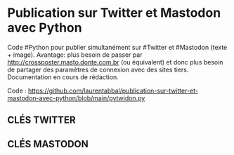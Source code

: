 # Publication sur Twitter et Mastodon avec Python

Code #Python pour publier simultanément sur #Twitter et #Mastodon (texte + image). Avantage: plus besoin de passer par http://crossposter.masto.donte.com.br (ou équivalent) et donc plus besoin de partager des paramètres de connexion avec des sites tiers.
Documentation en cours de rédaction.

Code : https://github.com/laurentabbal/publication-sur-twitter-et-mastodon-avec-python/blob/main/pytwidon.py

## CLÉS TWITTER




## CLÉS MASTODON

